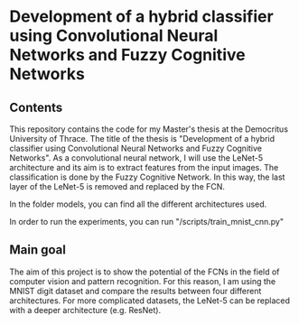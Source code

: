 # Development of a hybrid classifier using Convolutional Neural Networks and Fuzzy Cognitive Networks

## Contents 

This repository contains the code for my Master's thesis at the Democritus University of Thrace. The title of the thesis is "Development of a hybrid classifier using Convolutional Neural Networks and Fuzzy Cognitive Networks".  As a convolutional neural network, I will use the LeNet-5 architecture and its aim is to extract features from the input images. The classification is done by the Fuzzy Cognitive Network. In this way, the last layer of the LeNet-5 is removed and replaced by the FCN. 


In the folder models, you can find all the different architectures used. 

In order to run the experiments, you can run "/scripts/train_mnist_cnn.py"

## Main goal

The aim of this project is to show the potential of the FCNs in the field of computer vision and pattern recognition. For this reason, I am using the MNIST digit dataset and compare the results between four different architectures. For more complicated datasets, the LeNet-5 can be replaced with a deeper architecture (e.g. ResNet). 


